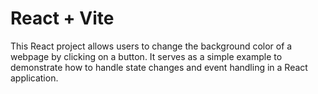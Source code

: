 # React + Vite

This React project allows users to change the background color of a webpage by clicking on a button. It serves as a simple example to demonstrate how to handle state changes and event handling in a React application.